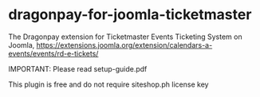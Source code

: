 # dragonpay-for-joomla-ticketmaster
The Dragonpay extension for Ticketmaster Events Ticketing System on Joomla, https://extensions.joomla.org/extension/calendars-a-events/events/rd-e-tickets/

IMPORTANT: Please read setup-guide.pdf

This plugin is free and do not require siteshop.ph license key
